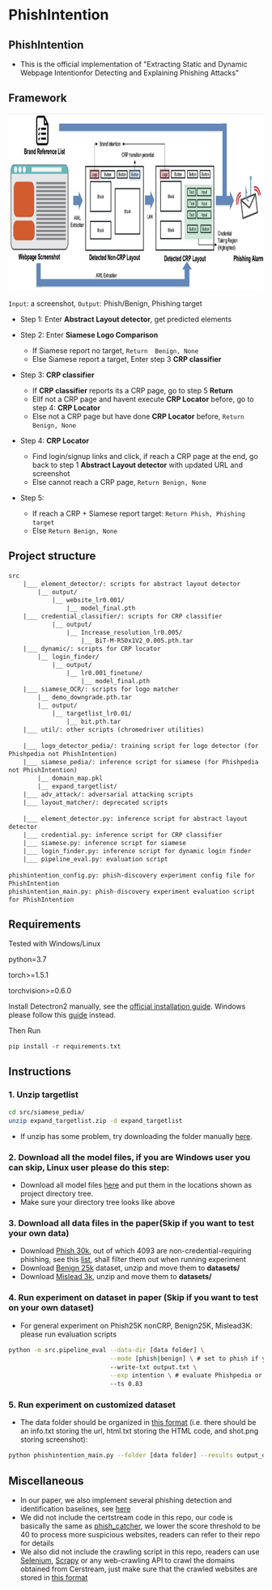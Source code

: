 # PhishIntention

## PhishIntention
- This is the official implementation of "Extracting Static and Dynamic Webpage Intentionfor Detecting and Explaining Phishing Attacks"
    
## Framework
    
<img src="big_pic/Screenshot 2021-08-13 at 9.15.56 PM.png" style="width:2000px;height:350px"/>

```Input```: a screenshot, ```Output```: Phish/Benign, Phishing target
- Step 1: Enter <b>Abstract Layout detector</b>, get predicted elements

- Step 2: Enter <b>Siamese Logo Comparison</b>
    - If Siamese report no target, ```Return  Benign, None```
    - Else Siamese report a target, Enter step 3 <b>CRP classifier</b>
       
- Step 3: <b>CRP classifier</b>
   - If <b>CRP classifier</b> reports its a CRP page, go to step 5 <b>Return</b>
   - ElIf not a CRP page and havent execute <b>CRP Locator</b> before, go to step 4: <b>CRP Locator</b>
   - Else not a CRP page but have done <b>CRP Locator</b> before, ```Return Benign, None``` 

- Step 4: <b>CRP Locator</b>
   - Find login/signup links and click, if reach a CRP page at the end, go back to step 1 <b>Abstract Layout detector</b> with updated URL and screenshot
   - Else cannot reach a CRP page, ```Return Benign, None``` 
   
- Step 5: 
    - If reach a CRP + Siamese report target: ```Return Phish, Phishing target``` 
    - Else ```Return Benign, None``` 
    
## Project structure
```
src
    |___ element_detector/: scripts for abstract layout detector 
        |__ output/
            |__ website_lr0.001/
                |__ model_final.pth
    |___ credential_classifier/: scripts for CRP classifier
            |__ output/
                |__ Increase_resolution_lr0.005/
                    |__ BiT-M-R50x1V2_0.005.pth.tar
    |___ dynamic/: scripts for CRP locator 
        |__ login_finder/
            |__ output/
                |__ lr0.001_finetune/
                    |__ model_final.pth
    |___ siamese_OCR/: scripts for logo matcher
        |__ demo_downgrade.pth.tar
        |__ output/
            |__ targetlist_lr0.01/
                |__ bit.pth.tar
    |___ util/: other scripts (chromedriver utilities)
    
    |___ logo_detector_pedia/: training script for logo detector (for Phishpedia not PhishIntention)
    |___ siamese_pedia/: inference script for siamese (for Phishpedia not PhishIntention)
        |__ domain_map.pkl
        |__ expand_targetlist/
    |___ adv_attack/: adversarial attacking scripts
    |___ layout_matcher/: deprecated scripts
    
    |___ element_detector.py: inference script for abstract layout detector
    |___ credential.py: inference script for CRP classifier
    |___ siamese.py: inference script for siamese
    |___ login_finder.py: inference script for dynamic login finder
    |___ pipeline_eval.py: evaluation script 

phishintention_config.py: phish-discovery experiment config file for PhishIntention
phishintention_main.py: phish-discovery experiment evaluation script for PhishIntention
```

## Requirements
Tested with Windows/Linux

python=3.7 

torch>=1.5.1 

torchvision>=0.6.0

Install Detectron2 manually, see the [official installation guide](https://detectron2.readthedocs.io/en/latest/tutorials/install.html). Windows please follow this [guide](https://dgmaxime.medium.com/how-to-easily-install-detectron2-on-windows-10-39186139101c) instead.

Then Run
```
pip install -r requirements.txt
```

## Instructions
### 1. Unzip targetlist
```bash
cd src/siamese_pedia/
unzip expand_targetlist.zip -d expand_targetlist
```
- If unzip has some problem, try downloading the folder manually [here](https://drive.google.com/file/d/1fr5ZxBKyDiNZ_1B6rRAfZbAHBBoUjZ7I/view?usp=sharing).

### 2. Download all the model files, if you are Windows user you can skip, Linux user please do this step:
- Download all model files [here](https://drive.google.com/drive/folders/1XGiLfIeSHwoeoXEpMXhMR4M2tkj3pErJ?usp=sharing) and put them in the locations shown as project directory tree.
- Make sure your directory tree looks like above


### 3. Download all data files in the paper(Skip if you want to test your own data)
- Download [Phish 30k](https://drive.google.com/file/d/12ypEMPRQ43zGRqHGut0Esq2z5en0DH4g/view?usp=sharing), out of which 4093 are non-credential-requiring phishing, see this [list](https://drive.google.com/file/d/1UVoK-Af3j4ixYy2_jEzG9ZBbYpRkuKFK/view?usp=sharing), shall filter them out when running experiment
- Download [Benign 25k](https://drive.google.com/file/d/1ymkGrDT8LpTmohOOOnA2yjhEny1XYenj/view?usp=sharing) dataset,
unzip and move them to **datasets/**
- Download [Mislead 3k](https://drive.google.com/file/d/1xmB_P6I9BwnNYGJb7yeN-o2A1fMlX3Oh/view?usp=sharing), unzip and move them to **datasets/**

### 4. Run experiment on dataset in paper (Skip if you want to test on your own dataset)
- For general experiment on Phish25K nonCRP, Benign25K, Mislead3K:
please run evaluation scripts
```bash
python -m src.pipeline_eval --data-dir [data folder] \
                            --mode [phish|benign] \ # set to phish if you are testing on Phish25K, set to benign if you ware testing on Benign25K or Mislead3K
                            --write-txt output.txt \
                            --exp intention \ # evaluate Phishpedia or PhishIntention
                            --ts 0.83
```

### 5. Run experiment on customized dataset
- The data folder should be organized in [this format](https://github.com/lindsey98/Phishpedia/tree/main/datasets/test_sites) (i.e. there should be an info.txt storing the url, html.txt storing the HTML code, and shot.png storing screenshot):

```bash
python phishintention_main.py --folder [data folder] --results output_discover.txt
```

<!-- ## Telegram service to label found phishing (Optional)
### Introduction
- When phishing are reported by the model, users may also want to manually verify the intention of the websites, thus we also developed a telegram-bot to help labeling the screenshot. An example is like this <img src="big_pic/tele.png"/>
- In this application, we support the following command:
```
/start # this will return all the unlabelled data
/get all/date # this will return the statistics for all the data namely how many positive and negatives there are
/classify disagree # this will bring up phishing pages with any disagreement, ie one voted not phishing and one voted phishing for a revote
```
### Setup tele-bot
- 1. Create an empty google sheet for saving the results (foldername, voting results etc.)
- 2. Follow the [guide](https://www.analyticsvidhya.com/blog/2020/07/read-and-update-google-spreadsheets-with-python/) to download JSON file which stores the credential for that particular google sheet, save as **tele/cred.json**
- 3. Go to **tele/tele.py**, Change 
```
token = '[token for telebot]' 
folder = "[the folder you want to label]"
```
[How do I find token for telebot?](https://core.telegram.org/bots#botfather)
- 4. Go to **tele/**, Run **tele.py**
 -->
## Miscellaneous
- In our paper, we also implement several phishing detection and identification baselines, see [here](https://github.com/lindsey98/PhishingBaseline)
- We did not include the certstream code in this repo, our code is basically the same as [phish_catcher](https://github.com/x0rz/phishing_catcher), we lower the score threshold to be 40 to process more suspicious websites, readers can refer to their repo for details
- We also did not include the crawling script in this repo, readers can use [Selenium](https://selenium-python.readthedocs.io/), [Scrapy](https://github.com/scrapy/scrapy) or any web-crawling API to crawl the domains obtained from Cerstream, just make sure that the crawled websites are stored in [this format](https://github.com/lindsey98/Phishpedia/tree/main/datasets/test_sites)


